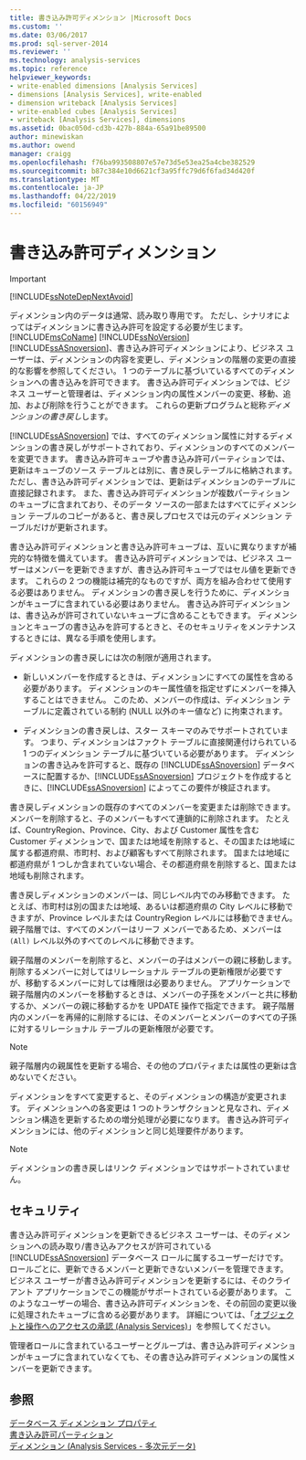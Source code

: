 ```yaml
---
title: 書き込み許可ディメンション |Microsoft Docs
ms.custom: ''
ms.date: 03/06/2017
ms.prod: sql-server-2014
ms.reviewer: ''
ms.technology: analysis-services
ms.topic: reference
helpviewer_keywords:
- write-enabled dimensions [Analysis Services]
- dimensions [Analysis Services], write-enabled
- dimension writeback [Analysis Services]
- write-enabled cubes [Analysis Services]
- writeback [Analysis Services], dimensions
ms.assetid: 0bac050d-cd3b-427b-884a-65a91be89500
author: minewiskan
ms.author: owend
manager: craigg
ms.openlocfilehash: f76ba993508807e57e73d5e53ea25a4cbe382529
ms.sourcegitcommit: b87c384e10d6621cf3a95ffc79d6f6fad34d420f
ms.translationtype: MT
ms.contentlocale: ja-JP
ms.lasthandoff: 04/22/2019
ms.locfileid: "60156949"
---
```

# <a name="write-enabled-dimensions"></a>書き込み許可ディメンション
    
> [!IMPORTANT]  
>  [!INCLUDE[ssNoteDepNextAvoid](../../includes/ssnotedepnextavoid-md.md)]  
  
 ディメンション内のデータは通常、読み取り専用です。 ただし、シナリオによってはディメンションに書き込み許可を設定する必要が生じます。 [!INCLUDE[msCoName](../../includes/msconame-md.md)] [!INCLUDE[ssNoVersion](../../includes/ssnoversion-md.md)] [!INCLUDE[ssASnoversion](../../includes/ssasnoversion-md.md)]、書き込み許可ディメンションにより、ビジネス ユーザーは、ディメンションの内容を変更し、ディメンションの階層の変更の直接的な影響を参照してください。 1 つのテーブルに基づいているすべてのディメンションへの書き込みを許可できます。 書き込み許可ディメンションでは、ビジネス ユーザーと管理者は、ディメンション内の属性メンバーの変更、移動、追加、および削除を行うことができます。 これらの更新プログラムと総称*ディメンションの書き戻し*します。  
  
 [!INCLUDE[ssASnoversion](../../includes/ssasnoversion-md.md)] では、すべてのディメンション属性に対するディメンションの書き戻しがサポートされており、ディメンションのすべてのメンバーを変更できます。 書き込み許可キューブや書き込み許可パーティションでは、更新はキューブのソース テーブルとは別に、書き戻しテーブルに格納されます。 ただし、書き込み許可ディメンションでは、更新はディメンションのテーブルに直接記録されます。 また、書き込み許可ディメンションが複数パーティションのキューブに含まれており、そのデータ ソースの一部またはすべてにディメンション テーブルのコピーがあると、書き戻しプロセスでは元のディメンション テーブルだけが更新されます。  
  
 書き込み許可ディメンションと書き込み許可キューブは、互いに異なりますが補完的な特徴を備えています。 書き込み許可ディメンションでは、ビジネス ユーザーはメンバーを更新できますが、書き込み許可キューブではセル値を更新できます。 これらの 2 つの機能は補完的なものですが、両方を組み合わせて使用する必要はありません。 ディメンションの書き戻しを行うために、ディメンションがキューブに含まれている必要はありません。 書き込み許可ディメンションは、書き込みが許可されていないキューブに含めることもできます。 ディメンションとキューブの書き込みを許可するときと、そのセキュリティをメンテナンスするときには、異なる手順を使用します。  
  
 ディメンションの書き戻しには次の制限が適用されます。  
  
-   新しいメンバーを作成するときは、ディメンションにすべての属性を含める必要があります。 ディメンションのキー属性値を指定せずにメンバーを挿入することはできません。 このため、メンバーの作成は、ディメンション テーブルに定義されている制約 (NULL 以外のキー値など) に拘束されます。  
  
-   ディメンションの書き戻しは、スター スキーマのみでサポートされています。 つまり、ディメンションはファクト テーブルに直接関連付けられている 1 つのディメンション テーブルに基づいている必要があります。 ディメンションの書き込みを許可すると、既存の [!INCLUDE[ssASnoversion](../../includes/ssasnoversion-md.md)] データベースに配置するか、[!INCLUDE[ssASnoversion](../../includes/ssasnoversion-md.md)] プロジェクトを作成するときに、[!INCLUDE[ssASnoversion](../../includes/ssasnoversion-md.md)] によってこの要件が検証されます。  
  
 書き戻しディメンションの既存のすべてのメンバーを変更または削除できます。 メンバーを削除すると、子のメンバーもすべて連鎖的に削除されます。 たとえば、CountryRegion、Province、City、および Customer 属性を含む Customer ディメンションで、国または地域を削除すると、その国または地域に属する都道府県、市町村、および顧客もすべて削除されます。 国または地域に都道府県が 1 つしか含まれていない場合、その都道府県を削除すると、国または地域も削除されます。  
  
 書き戻しディメンションのメンバーは、同じレベル内でのみ移動できます。 たとえば、市町村は別の国または地域、あるいは都道府県の City レベルに移動できますが、Province レベルまたは CountryRegion レベルには移動できません。 親子階層では、すべてのメンバーはリーフ メンバーであるため、メンバーは `(All)` レベル以外のすべてのレベルに移動できます。  
  
 親子階層のメンバーを削除すると、メンバーの子はメンバーの親に移動します。 削除するメンバーに対してはリレーショナル テーブルの更新権限が必要ですが、移動するメンバーに対しては権限は必要ありません。 アプリケーションで親子階層内のメンバーを移動するときは、メンバーの子孫をメンバーと共に移動するか、メンバーの親に移動するかを UPDATE 操作で指定できます。 親子階層内のメンバーを再帰的に削除するには、そのメンバーとメンバーのすべての子孫に対するリレーショナル テーブルの更新権限が必要です。  
  
> [!NOTE]  
>  親子階層内の親属性を更新する場合、その他のプロパティまたは属性の更新は含めないでください。  
  
 ディメンションをすべて変更すると、そのディメンションの構造が変更されます。 ディメンションへの各変更は 1 つのトランザクションと見なされ、ディメンション構造を更新するための増分処理が必要になります。 書き込み許可ディメンションには、他のディメンションと同じ処理要件があります。  
  
> [!NOTE]  
>  ディメンションの書き戻しはリンク ディメンションではサポートされていません。  
  
## <a name="security"></a>セキュリティ  
 書き込み許可ディメンションを更新できるビジネス ユーザーは、そのディメンションへの読み取り/書き込みアクセスが許可されている [!INCLUDE[ssASnoversion](../../includes/ssasnoversion-md.md)] データベース ロールに属するユーザーだけです。 ロールごとに、更新できるメンバーと更新できないメンバーを管理できます。 ビジネス ユーザーが書き込み許可ディメンションを更新するには、そのクライアント アプリケーションでこの機能がサポートされている必要があります。 このようなユーザーの場合、書き込み許可ディメンションを、その前回の変更以後に処理されたキューブに含める必要があります。 詳細については、「[オブジェクトと操作へのアクセスの承認 (Analysis Services)](../multidimensional-models/authorizing-access-to-objects-and-operations-analysis-services.md)」を参照してください。  
  
 管理者ロールに含まれているユーザーとグループは、書き込み許可ディメンションがキューブに含まれていなくても、その書き込み許可ディメンションの属性メンバーを更新できます。  
  
## <a name="see-also"></a>参照  
 [データベース ディメンション プロパティ](database-dimension-properties.md)   
 [書き込み許可パーティション](../multidimensional-models-olap-logical-cube-objects/partitions-write-enabled-partitions.md)   
 [ディメンション &#40;Analysis Services - 多次元データ&#41;](dimensions-analysis-services-multidimensional-data.md)  
  
  
